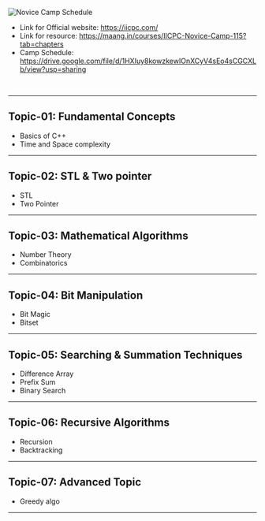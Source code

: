![Novice Camp Schedule](https://github.com/Mehul237/CP-Resource/assets/117193057/226cc6a2-7389-4f53-afca-85580613f93e)
- Link for Official website: https://iicpc.com/
- Link for resource: https://maang.in/courses/IICPC-Novice-Camp-115?tab=chapters
- Camp Schedule: https://drive.google.com/file/d/1HXIuy8kowzkewIOnXCyV4sEo4sCGCXLb/view?usp=sharing

<br>
<hr>

## Topic-01: Fundamental Concepts
 - Basics of C++
 - Time and Space complexity

<hr>

## Topic-02: STL & Two pointer
- STL
- Two Pointer

<hr>

## Topic-03: Mathematical Algorithms
- Number Theory
- Combinatorics

<hr>

## Topic-04: Bit Manipulation
- Bit Magic
- Bitset

<hr>

## Topic-05: Searching & Summation Techniques
- Difference Array
- Prefix Sum
- Binary Search

<hr>

## Topic-06: Recursive Algorithms
- Recursion
- Backtracking

<hr>

## Topic-07: Advanced Topic
- Greedy algo

<hr>
